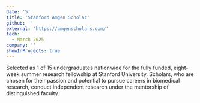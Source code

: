 ```yaml
---
date: '5'
title: 'Stanford Amgen Scholar'
github: ''
external: 'https://amgenscholars.com/'
tech:
  - March 2025
company: ''
showInProjects: true
---
```


Selected as 1 of 15 undergraduates nationwide for the fully funded, eight-week summer research fellowship at Stanford University. Scholars, who are chosen for their passion and potential to pursue careers in biomedical research, conduct independent research under the mentorship of distinguished faculty.
